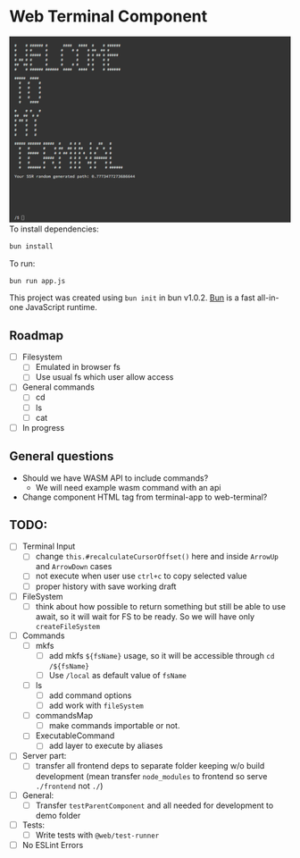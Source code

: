 # Web Terminal Component
![Screenshot.png](frontend/img/screenshot.png)
To install dependencies:

```bash
bun install
```

To run:

```bash
bun run app.js
```

This project was created using `bun init` in bun v1.0.2. [Bun](https://bun.sh) is a fast all-in-one JavaScript runtime.

## Roadmap

- [ ] Filesystem
    - [ ] Emulated in browser fs
    - [ ] Use usual fs which user allow access
- [ ] General commands
    - [ ] cd
    - [ ] ls
    - [ ] cat
- [ ] In progress

## General questions

- Should we have WASM API to include commands?
    - We will need example wasm command with an api
- Change component HTML tag from terminal-app to web-terminal?

## TODO:

-  [ ] Terminal Input
    -  [ ] change `this.#recalculateCursorOffset()` here and inside `ArrowUp` and `ArrowDown` cases
    -  [ ] not execute when user use `ctrl+c` to copy selected value
    -  [ ] proper history with save working draft
-  [ ] FileSystem
    -  [ ] think about how possible to return something but still be able to use await, so it will wait for FS to be
       ready. So we will have only `createFileSystem`
-  [ ] Commands
    - [ ] mkfs
        - [ ] add mkfs `${fsName}` usage, so it will be accessible through `cd /${fsName}`
        - [ ] Use `/local` as default value of `fsName`
    - [ ] ls
        - [ ] add command options
        - [ ] add work with `fileSystem`
    - [ ] commandsMap
        - [ ] make commands importable or not.
    - [ ] ExecutableCommand
        - [ ] add layer to execute by aliases
- [ ] Server part:
    - [ ] transfer all frontend deps to separate folder keeping w/o build development (mean transfer `node_modules` to
      frontend so serve `./frontend` not `./`)
- [ ] General:
  - [ ] Transfer `testParentComponent` and all needed for development to demo folder
- [ ] Tests: 
  - [ ] Write tests with `@web/test-runner`
- [ ] No ESLint Errors